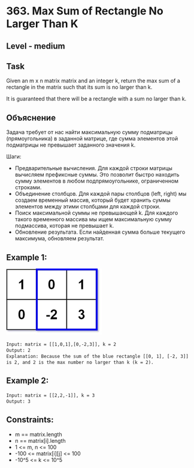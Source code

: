 # 363. Max Sum of Rectangle No Larger Than K


## Level - medium


## Task
Given an m x n matrix matrix and an integer k, return the max sum of a rectangle in the matrix such that its sum is no larger than k.

It is guaranteed that there will be a rectangle with a sum no larger than k.


## Объяснение
Задача требует от нас найти максимальную сумму подматрицы (прямоугольника) в заданной матрице, 
где сумма элементов этой подматрицы не превышает заданного значения k.

Шаги:
- Предварительные вычисления. Для каждой строки матрицы вычисляем префиксные суммы. Это позволит быстро находить сумму элементов в любом подпрямоугольнике, ограниченном строками.
- Объединение столбцов. Для каждой пары столбцов (left, right) мы создаем временный массив, который будет хранить суммы элементов между этими столбцами для каждой строки.
- Поиск максимальной суммы не превышающей k. Для каждого такого временного массива мы ищем максимальную сумму подмассива, которая не превышает k.
- Обновление результата. Если найденная сумма больше текущего максимума, обновляем результат.

## Example 1:
![img.png](img.png)
````
Input: matrix = [[1,0,1],[0,-2,3]], k = 2
Output: 2
Explanation: Because the sum of the blue rectangle [[0, 1], [-2, 3]] is 2, and 2 is the max number no larger than k (k = 2).
````


## Example 2:
````
Input: matrix = [[2,2,-1]], k = 3
Output: 3
````


## Constraints:
- m == matrix.length
- n == matrix[i].length
- 1 <= m, n <= 100
- -100 <= matrix[i][j] <= 100
- -10^5 <= k <= 10^5